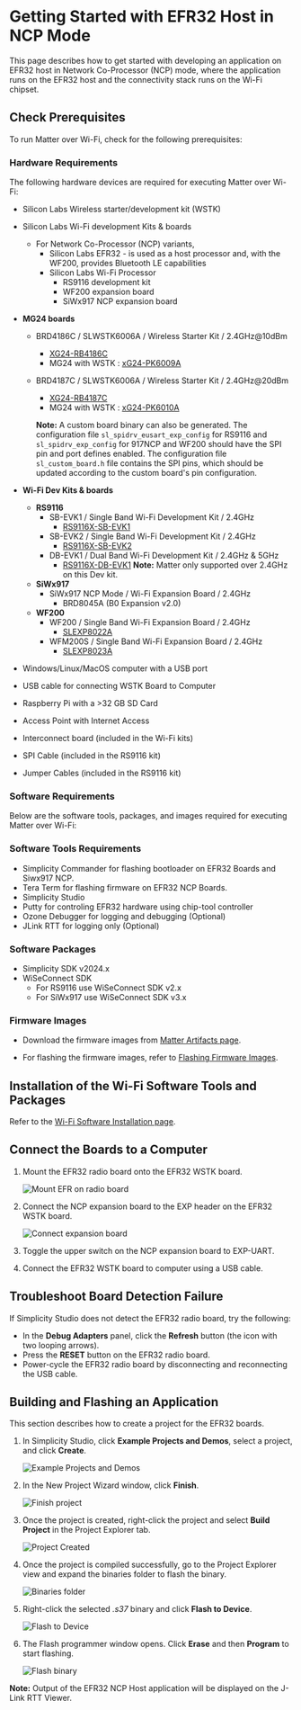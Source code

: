 # Getting Started with EFR32 Host in NCP Mode

This page describes how to get started with developing an application on EFR32 host in Network Co-Processor (NCP) mode, where the application runs on the EFR32 host and the connectivity stack runs on the Wi-Fi chipset.

## Check Prerequisites

To run Matter over Wi-Fi, check for the following prerequisites:

### Hardware Requirements

The following hardware devices are required for executing Matter over Wi-Fi:

- Silicon Labs Wireless starter/development kit (WSTK)
- Silicon Labs Wi-Fi development Kits & boards
  - For Network Co-Processor (NCP) variants,
    - Silicon Labs EFR32 - is used as a host processor and, with the WF200, provides Bluetooth LE capabilities
    - Silicon Labs Wi-Fi Processor
      - RS9116 development kit
      - WF200 expansion board
      - SiWx917 NCP expansion board
- **MG24 boards**

  - BRD4186C / SLWSTK6006A / Wireless Starter Kit / 2.4GHz@10dBm
    - [XG24-RB4186C](https://www.silabs.com/development-tools/wireless/xg24-rb4186c-efr32xg24-wireless-gecko-radio-board)
    - MG24 with WSTK : [xG24-PK6009A](https://www.silabs.com/development-tools/wireless/efr32xg24-pro-kit-10-dbm?tab=overview)
  - BRD4187C / SLWSTK6006A / Wireless Starter Kit / 2.4GHz@20dBm
    - [XG24-RB4187C](https://www.silabs.com/development-tools/wireless/xg24-rb4187c-efr32xg24-wireless-gecko-radio-board)
    - MG24 with WSTK : [xG24-PK6010A](https://www.silabs.com/development-tools/wireless/efr32xg24-pro-kit-20-dbm?tab=overview)
  
    **Note:** A custom board binary can also be generated. The configuration file `sl_spidrv_eusart_exp_config` for RS9116 and `sl_spidrv_exp_config` for 917NCP and WF200 should have the SPI pin and port defines enabled. The configuration file `sl_custom_board.h` file contains the SPI pins, which should be updated according to the custom board's pin configuration.

- **Wi-Fi Dev Kits & boards**

  - **RS9116**
    - SB-EVK1 / Single Band Wi-Fi Development Kit / 2.4GHz
      - [RS9116X-SB-EVK1](https://www.silabs.com/development-tools/wireless/wi-fi/rs9116x-sb-evk-development-kit)
    - SB-EVK2 / Single Band Wi-Fi Development Kit / 2.4GHz
      - [RS9116X-SB-EVK2](https://www.silabs.com/development-tools/wireless/wi-fi/rs9116x-sb-evk2-development-kit)
    - DB-EVK1 / Dual Band Wi-Fi Development Kit / 2.4GHz & 5GHz
      - [RS9116X-DB-EVK1](https://www.silabs.com/development-tools/wireless/wi-fi/rs9116x-db-evk-development-kit)
        **Note:** Matter only supported over 2.4GHz on this Dev kit.
  - **SiWx917**
    - SiWx917 NCP Mode / Wi-Fi Expansion Board / 2.4GHz
      - BRD8045A (B0 Expansion v2.0)
  - **WF200**
    - WF200 / Single Band Wi-Fi Expansion Board / 2.4GHz
      - [SLEXP8022A](https://www.silabs.com/development-tools/wireless/wi-fi/wf200-wifi-expansion-kit)
    - WFM200S / Single Band Wi-Fi Expansion Board / 2.4GHz
      - [SLEXP8023A](https://www.silabs.com/development-tools/wireless/wi-fi/wfm200-wifi-expansion-kit)

- Windows/Linux/MacOS computer with a USB port
- USB cable for connecting WSTK Board to Computer
- Raspberry Pi with a >32 GB SD Card
- Access Point with Internet Access
- Interconnect board (included in the Wi-Fi kits)
- SPI Cable (included in the RS9116 kit)
- Jumper Cables (included in the RS9116 kit)
  
### Software Requirements

Below are the software tools, packages, and images required for executing Matter over Wi-Fi:

### Software Tools Requirements

- Simplicity Commander for flashing bootloader on EFR32 Boards and Siwx917 NCP.
- Tera Term for flashing firmware on EFR32 NCP Boards.
- Simplicity Studio
- Putty for controling EFR32 hardware using chip-tool controller
- Ozone Debugger for logging and debugging (Optional)
- JLink RTT for logging only (Optional)

### Software Packages

- Simplicity SDK v2024.x
- WiSeConnect SDK
  - For RS9116 use WiSeConnect SDK v2.x
  - For SiWx917 use WiSeConnect SDK v3.x

### Firmware Images

- Download the firmware images from [Matter Artifacts page](/matter/{build-docspace-version}/matter-prerequisites/matter-artifacts).

- For flashing the firmware images, refer to [Flashing Firmware Images](/matter/{build-docspace-version}/matter-wifi-run-demo/loading-firmware-for-ncp-and-soc-boards).

## Installation of the Wi-Fi Software Tools and Packages

Refer to the [Wi-Fi Software Installation page](./software-installation).

## Connect the Boards to a Computer

1. Mount the EFR32 radio board onto the EFR32 WSTK board.

    ![Mount EFR on radio board](images/mount-efr32.png)

2. Connect the NCP expansion board to the EXP header on the EFR32 WSTK board.

    ![Connect expansion board](images/mount-expansion.png)

3. Toggle the upper switch on the NCP expansion board to EXP-UART.
4. Connect the EFR32 WSTK board to computer using a USB cable.

## Troubleshoot Board Detection Failure

If Simplicity Studio does not detect the EFR32 radio board, try the following:

- In the **Debug Adapters** panel, click the **Refresh** button (the icon with two looping arrows).
- Press the **RESET** button on the EFR32 radio board.
- Power-cycle the EFR32 radio board by disconnecting and reconnecting the USB cable.

## Building and Flashing an Application

This section describes how to create a project for the EFR32 boards.

1. In Simplicity Studio, click **Example Projects and Demos**, select a project, and click **Create**.

   ![Example Projects and Demos](images/create-project-select-efx-example.png)

2. In the New Project Wizard window, click **Finish**.

   ![Finish project](images/create-project-click-finish.png)

3. Once the project is created, right-click the project and select **Build Project** in the Project Explorer tab.

    ![Project Created](images/project-created-efx32.png)

4. Once the project is compiled successfully, go to the Project Explorer view and expand the binaries folder to flash the binary.

    ![Binaries folder](images/select-binary-to-flash-efx32.png)

5. Right-click the selected *.s37* binary and click **Flash to Device**.

    ![Flash to Device](images/siwx917-soc-flashtodevice.png)

6. The Flash programmer window opens. Click **Erase** and then **Program** to start flashing.

    ![Flash binary](images/flash-binary-to-efx32-device.png)

**Note:** Output of the EFR32 NCP Host application will be displayed on the J-Link RTT Viewer.
